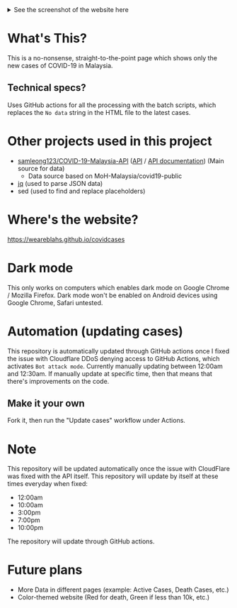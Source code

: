<details>
<summary>See the screenshot of the website here</summary>
<br>
<img src="https://user-images.githubusercontent.com/37889443/154784214-d9cf58b3-ee59-4555-a28a-20ec26e04e9a.png"</img>
<h1 style="text-align: center;">Yes. This is how the website looks like. Nothing more, nothing less. Just the numbers.</h1>
</details>

# What's This?
This is a no-nonsense, straight-to-the-point page which shows only the new cases of COVID-19 in Malaysia.
## Technical specs?
Uses GitHub actions for all the processing with the batch scripts, which replaces the `No data` string in the HTML file to the latest cases.
# Other projects used in this project
 - [samleong123/COVID-19-Malaysia-API](https://github.com/samleong123/COVID-19-Malaysia-API) ([API](https://covid-19.samsam123.name.my/api/cases?date=latest) / [API documentation](https://covid-19.samsam123.name.my/api.html)) (Main source for data)
   - Data source based on MoH-Malaysia/covid19-public
 - [jq](https://github.com/stedolan/jq) (used to parse JSON data)
 - sed (used to find and replace placeholders)

# Where's the website?
https://weareblahs.github.io/covidcases

# Dark mode
This only works on computers which enables dark mode on Google Chrome / Mozilla Firefox. Dark mode won't be enabled on Android devices using Google Chrome, Safari untested.

# Automation (updating cases)
This repository is automatically updated through GitHub actions once I fixed the issue with Cloudflare DDoS denying access to GitHub Actions, which activates `Bot attack mode`. Currently manually updating between 12:00am and 12:30am. If manually update at specific time, then that means that there's improvements on the code.

## Make it your own
Fork it, then run the "Update cases" workflow under Actions.

# Note
This repository will be updated automatically once the issue with CloudFlare was fixed with the API itself. This repository will update by itself at these times everyday when fixed:
 - 12:00am
 - 10:00am
 - 3:00pm
 - 7:00pm
 - 10:00pm

The repository will update through GitHub actions.

# Future plans
 - More Data in different pages (example: Active Cases, Death Cases, etc.)
 - Color-themed website (Red for death, Green if less than 10k, etc.)
